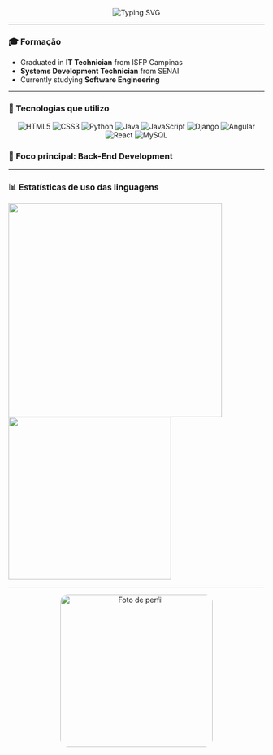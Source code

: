 <p align="center">

<img src="https://readme-typing-svg.demolab.com?font=Fira+Code&size=25%25&pause=1000&color=84C2C0&center=true&vCenter=true&width=435&height=25%25&lines=Welcome+to+My+Profile+!;Hello+there+!;My+name+is+Geovanna+Garcia" alt="Typing SVG" />

</p>

---

### 🎓 Formação

- Graduated in **IT Technician** from ISFP Campinas  
- **Systems Development Technician** from SENAI  
- Currently studying **Software Engineering**

---

### 🚀 Tecnologias que utilizo

<p align="center">
  <img src="https://img.shields.io/badge/-HTML5-E34F26?style=for-the-badge&logo=html5&logoColor=ffffff" alt="HTML5" />
  <img src="https://img.shields.io/badge/-CSS3-1572B6?style=for-the-badge&logo=css3&logoColor=ffffff" alt="CSS3" />
  <img src="https://img.shields.io/badge/-Python-3776AB?style=for-the-badge&logo=python&logoColor=ffffff" alt="Python" />
  <img src="https://img.shields.io/badge/-Java-ED8B00?style=for-the-badge&logo=java&logoColor=ffffff" alt="Java" />
  <img src="https://img.shields.io/badge/-JavaScript-F7DF1E?style=for-the-badge&logo=javascript&logoColor=000000" alt="JavaScript" />
  <img src="https://img.shields.io/badge/-Django-092E20?style=for-the-badge&logo=django&logoColor=ffffff" alt="Django" />
  <img src="https://img.shields.io/badge/-Angular-DD0031?style=for-the-badge&logo=angular&logoColor=ffffff" alt="Angular" />
  <img src="https://img.shields.io/badge/-React-20232A?style=for-the-badge&logo=react&logoColor=61DAFB" alt="React" />
  <img src="https://img.shields.io/badge/-MySQL-005C84?style=for-the-badge&logo=mysql&logoColor=ffffff" alt="MySQL" />
</p>


### 🎯 Foco principal: Back-End Development

---

### 📊 Estatísticas de uso das linguagens


<a href="https://github.com/GeovannaAlmeidaGarcia">
  <img 
    src="https://github-readme-stats.vercel.app/api?username=GeovannaAlmeidaGarcia&theme=radical&show_icons=true&hide_border=false&count_private=true" width="420"
  />
  <img 
    src="https://github-readme-stats.vercel.app/api/top-langs/?username=GeovannaAlmeidaGarcia&layout=compact&langs_count=7&theme=radical&custom_title=Tecnologias&locale=pt-br" width="320"
  /> 
</a>

---

<p align="center">

<img src="https://github.com/user-attachments/assets/a8f95c7c-638a-4a9a-843e-0f17613ba242" alt="Foto de perfil" width="300" style="border-radius: 15px;" />

</p>
